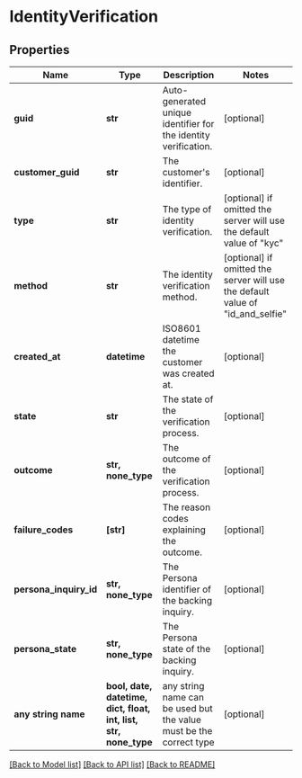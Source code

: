# IdentityVerification


## Properties
Name | Type | Description | Notes
------------ | ------------- | ------------- | -------------
**guid** | **str** | Auto-generated unique identifier for the identity verification. | [optional] 
**customer_guid** | **str** | The customer&#39;s identifier. | [optional] 
**type** | **str** | The type of identity verification. | [optional]  if omitted the server will use the default value of "kyc"
**method** | **str** | The identity verification method. | [optional]  if omitted the server will use the default value of "id_and_selfie"
**created_at** | **datetime** | ISO8601 datetime the customer was created at. | [optional] 
**state** | **str** | The state of the verification process. | [optional] 
**outcome** | **str, none_type** | The outcome of the verification process. | [optional] 
**failure_codes** | **[str]** | The reason codes explaining the outcome. | [optional] 
**persona_inquiry_id** | **str, none_type** | The Persona identifier of the backing inquiry. | [optional] 
**persona_state** | **str, none_type** | The Persona state of the backing inquiry. | [optional] 
**any string name** | **bool, date, datetime, dict, float, int, list, str, none_type** | any string name can be used but the value must be the correct type | [optional]

[[Back to Model list]](../README.md#documentation-for-models) [[Back to API list]](../README.md#documentation-for-api-endpoints) [[Back to README]](../README.md)


